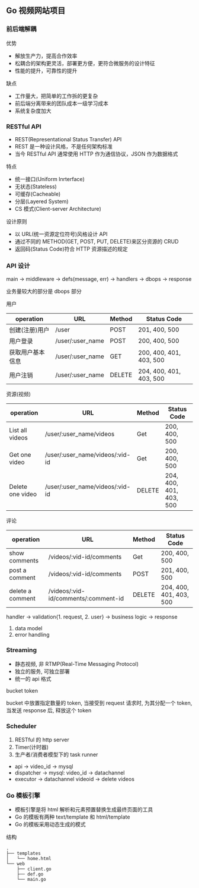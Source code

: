 ## Go 视频网站项目

### 前后端解耦

优势
* 解放生产力，提高合作效率
* 松耦合的架构更灵活，部署更方便，更符合微服务的设计特征
* 性能的提升，可靠性的提升

缺点
* 工作量大，把简单的工作拆的更复杂
* 前后端分离带来的团队成本一级学习成本
* 系统复杂度加大


### RESTful API

* REST(Representational Status Transfer) API
* REST 是一种设计风格，不是任何架构标准
* 当今 RESTful API 通常使用 HTTP 作为通信协议，JSON 作为数据格式

特点
* 统一接口(Uniform Inrterface)
* 无状态(Stateless)
* 可缓存(Cacheable)
* 分层(Layered System)
* CS 模式(Client-server Architecture)

设计原则
* 以 URL(统一资源定位符号)风格设计 API
* 通过不同的 METHOD(GET, POST, PUT, DELETE)来区分资源的 CRUD
* 返回码(Status Code)符合 HTTP 资源描述的规定

### API 设计

main -> middleware -> defs(message, err) -> handlers -> dbops -> response

业务量较大的部分是 dbops 部分

用户

| operation        | URL              | Method | Status Code             |
|------------------|------------------|--------|-------------------------|
| 创建(注册)用户   | /user            | POST   | 201, 400, 500           |
| 用户登录         | /user/:user_name | POST   | 200, 400, 500           |
| 获取用户基本信息 | /user/:user_name | GET    | 200, 400, 401, 403, 500 |
| 用户注销         | /user/:user_name | DELETE | 204, 400, 401, 403, 500 |

资源(视频)

| operation        | URL                             | Method | Status Code             |
|------------------|---------------------------------|--------|-------------------------|
| List all videos  | /user/:user_name/videos         | Get    | 200, 400, 500           |
| Get one video    | /user/:user_name/videos/:vid-id | Get    | 200, 400, 500           |
| Delete one video | /user/:user_name/videos/:vid-id | DELETE | 204, 400, 401, 403, 500 |

评论

| operation        | URL                                  | Method | Status Code             |
|------------------|--------------------------------------|--------|-------------------------|
| show comments    | /videos/:vid-id/comments             | Get    | 200, 400, 500           |
| post a comment   | /videos/:vid-id/comments             | POST   | 201, 400, 500           |
| delete a comment | /videos/:vid-id/comments/:comment-id | DELETE | 204, 400, 401, 403, 500 |

handler -> validation{1. request, 2. user} -> business logic -> response
1. data model
2. error handling


### Streaming

* 静态视频, 非 RTMP(Real-Time Messaging Protocol)
* 独立的服务, 可独立部署
* 统一的 api 格式

bucket token

bucket 中放置指定数量的 token, 当接受到 request 请求时, 为其分配一个 token,
当发送 response 后, 释放这个 token


### Scheduler

1. RESTful 的 http server
2. Timer(计时器)
3. 生产者/消费者模型下的 task runner

* api -> video_id -> mysql
* dispatcher -> mysql: video_id -> datachannel
* executor -> datachannel videoid -> delete videos

### Go 模板引擎

* 模板引擎是将 html 解析和元素预置替换生成最终页面的工具
* Go 的模板有两种 text/template 和 html/template
* Go 的模板采用动态生成的模式

结构
```
.
├── templates
│   └── home.html
└── web
    ├── client.go
    ├── def.go
    └── main.go
```

